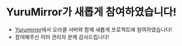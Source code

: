 # YuruMirror가 새롭게 참여하였습니다!
- <a href="https://mirror.funami.tech/">Yurumirror</a>에서 오라클 서버와 함께 새롭게 프로젝트에 참여하였습니다!
- 참여해주신 미러 관리자 분께 감사드립니다!